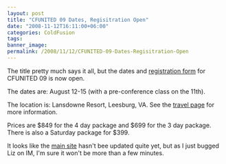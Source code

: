 ```yaml
---
layout: post
title: "CFUNITED 09 Dates, Regisitration Open"
date: "2008-11-12T16:11:00+06:00"
categories: ColdFusion 
tags: 
banner_image: 
permalink: /2008/11/12/CFUNITED-09-Dates-Regisitration-Open
---
```


The title pretty much says it all, but the dates and <a href="http://register.cfunited.com/">registration form</a> for CFUNITED 09 is now open. 

The dates are: August 12-15 (with a pre-conference class on the 11th).

The location is: Lansdowne Resort, Leesburg, VA. See the <a href="http://cfunited.com/go/travel">travel page</a> for more information.

Prices are $849 for the 4 day package and $699 for the 3 day package. There is also a Saturday package for $399. 

It looks like the <a href="http://cfunited.com/">main site</a> hasn't bee updated quite yet, but as I just bugged Liz on IM, I'm sure it won't be more than a few minutes.